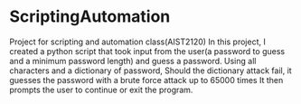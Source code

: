 # ScriptingAutomation
Project for scripting and automation class(AIST2120)
In this project, I created a python script that took input from the user(a password to guess and a minimum password length) and guess a password.
Using all characters and a dictionary of password, Should the dictionary attack fail, it guesses the password with a brute force attack up to 65000 times
It then prompts the user to continue or exit the program.
